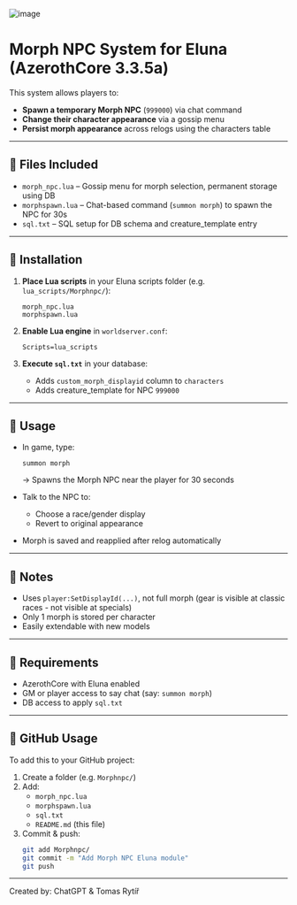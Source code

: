 ![image](https://github.com/user-attachments/assets/7bfca321-00a9-49d8-ba6e-dd0cb084fc49)

# Morph NPC System for Eluna (AzerothCore 3.3.5a)

This system allows players to:
- **Spawn a temporary Morph NPC** (`999000`) via chat command
- **Change their character appearance** via a gossip menu
- **Persist morph appearance** across relogs using the characters table

---

## 🧩 Files Included

- `morph_npc.lua` – Gossip menu for morph selection, permanent storage using DB
- `morphspawn.lua` – Chat-based command (`summon morph`) to spawn the NPC for 30s
- `sql.txt` – SQL setup for DB schema and creature_template entry

---

## 💾 Installation

1. **Place Lua scripts** in your Eluna scripts folder (e.g. `lua_scripts/Morphnpc/`):
   ```
   morph_npc.lua
   morphspawn.lua
   ```

2. **Enable Lua engine** in `worldserver.conf`:
   ```
   Scripts=lua_scripts
   ```

3. **Execute `sql.txt`** in your database:
   - Adds `custom_morph_displayid` column to `characters`
   - Adds creature_template for NPC `999000`

---

## 🧪 Usage

- In game, type:
  ```
  summon morph
  ```
  → Spawns the Morph NPC near the player for 30 seconds

- Talk to the NPC to:
  - Choose a race/gender display
  - Revert to original appearance

- Morph is saved and reapplied after relog automatically

---

## 🔄 Notes

- Uses `player:SetDisplayId(...)`, not full morph (gear is visible at classic races - not visible at specials)
- Only 1 morph is stored per character
- Easily extendable with new models

---

## 🧰 Requirements

- AzerothCore with Eluna enabled
- GM or player access to say chat (say: `summon morph`)
- DB access to apply `sql.txt`

---

## 🔗 GitHub Usage

To add this to your GitHub project:
1. Create a folder (e.g. `Morphnpc/`)
2. Add:
   - `morph_npc.lua`
   - `morphspawn.lua`
   - `sql.txt`
   - `README.md` (this file)
3. Commit & push:
   ```bash
   git add Morphnpc/
   git commit -m "Add Morph NPC Eluna module"
   git push
   ```

---

Created by: ChatGPT & Tomas Rytíř
